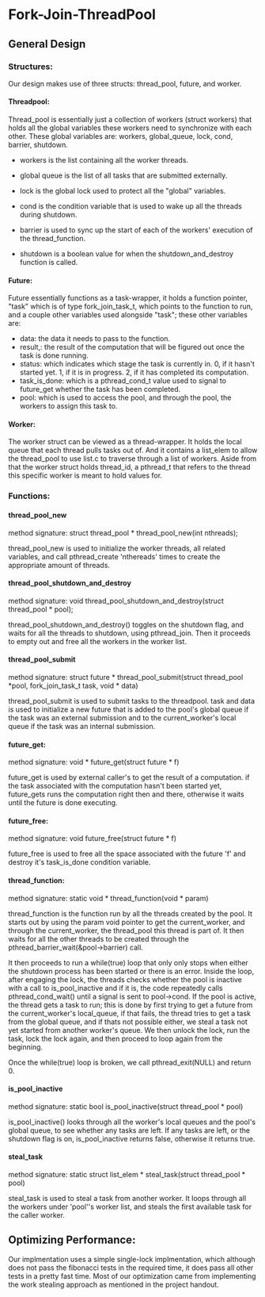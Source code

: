 # Fork-Join-ThreadPool

## General Design

### Structures:

Our design makes use of three structs: thread_pool, future, and worker.

#### Threadpool:

Thread_pool is essentially just a collection of workers (struct workers) that holds
all the global variables these workers need to synchronize with each other. These global variables
are: workers, global_queue, lock, cond, barrier, shutdown.

- workers is the list containing all the worker threads.

- global queue is the list of all tasks that are submitted externally.

- lock is the global lock used to protect all the "global" variables.
            
- cond is the condition variable that is used to wake up all the threads during shutdown.
            
- barrier is used to sync up the start of each of the workers' execution of the thread_function.
            
- shutdown is a boolean value for when the shutdown_and_destroy function is called.
        
#### Future:
Future essentially functions as a task-wrapper, it holds a function pointer, "task" 
    which is of type fork_join_task_t, which points to the function to run, and a couple other
    variables used alongside "task"; these other variables are:
- data: the data it needs to pass to the function.
- result,: the result of the computation that will be figured out once 
            the task is done running.
- status: which indicates which stage the task is currently in. 
                    0, if it hasn't started yet.
                    1, if it is in progress.
                    2, if it has completed its computation.
- task_is_done: which is a pthread_cond_t value used to signal to future_get
                    whether the task has been completed.
- pool: which is used to access the pool, and through the pool, the workers 
                    to assign this task to.
#### Worker: 

The worker struct can be viewed as a thread-wrapper. It holds the local queue that
each thread pulls tasks out of. And it contains a list_elem to allow the thread_pool 
to use list.c to traverse through a list of workers. Aside from that the worker struct 
holds thread_id, a pthread_t that refers to the thread this specific worker is meant to
hold values for.

### Functions:

#### thread_pool_new

method signature: struct thread_pool * thread_pool_new(int nthreads);

thread_pool_new is used to initialize the worker threads, all related
variables, and call pthread_create 'nthereads' times to create the appropriate 
amount of threads. 

#### thread_pool_shutdown_and_destroy
method signature: void thread_pool_shutdown_and_destroy(struct thread_pool * pool);

thread_pool_shutdown_and_destroy() toggles on the shutdown flag, and waits for all
the threads to shutdown, using pthread_join. Then it proceeds to empty out and free
all the workers in the worker list.
        
#### thread_pool_submit

method signature: struct future * thread_pool_submit(struct thread_pool *pool, 
                                            fork_join_task_t task, void * data)

thread_pool_submit is used to submit tasks to the threadpool. task and data is used to
initialize a new future that is added to the pool's global queue if the task was an external submission
and to the current_worker's local queue if the task was an internal submission.

#### future_get:

 method signature: void * future_get(struct future * f)

future_get is used by external caller's to get the result of a computation.
if the task associated with the computation hasn't been started yet, future_gets runs the
computation right then and there, otherwise it waits until the future is done executing.

#### future_free:

method signature: void future_free(struct future * f)

future_free is used to free all the space associated with the
future 'f' and destroy it's task_is_done condition variable.

#### thread_function:

method signature: static void * thread_function(void * param)

thread_function is the function run by all the threads created by the pool.
It starts out by using the param void pointer to get the current_worker, and through
the current_worker, the thread_pool this thread is part of. It then waits for all the other
threads to be created through the pthread_barrier_wait(&pool->barrier) call.

It then proceeds to run a while(true) loop that only only stops when either the shutdown process
            has been started or there is an error. Inside the loop, after engaging the lock, the threads checks 
            whether the pool is inactive with a call to is_pool_inactive and if it is, the code repeatedly calls
            pthread_cond_wait() until a signal is sent to pool->cond. If the pool is active, the thread gets a task
            to run; this is done by first trying to get a future from the current_worker's local_queue, if that
            fails, the thread tries to get a task from the global queue, and if thats not possible either, we steal a task
            not yet started from another worker's queue. We then unlock the lock, run the task, lock the lock again, and then 
            proceed to loop again from the beginning. 

Once the while(true) loop is broken, we call pthread_exit(NULL) and return 0.

#### is_pool_inactive

method signature: static bool is_pool_inactive(struct thread_pool * pool)

is_pool_inactive() looks through all the worker's local queues and the pool's global queue, to see whether any tasks
            are left. If any tasks are left, or the shutdown flag is on, is_pool_inactive returns false, otherwise 
            it returns true. 
#### steal_task

method signature: static struct list_elem * steal_task(struct thread_pool * pool)

steal_task is used to steal a task from another worker. It loops through
            all the workers under 'pool''s worker list, and steals the first available task for the caller worker.
    

## Optimizing Performance:

Our implmentation uses a simple single-lock implmentation, which although does not pass the fibonacci tests
    in the required time, it does pass all other tests in a pretty fast time. Most of our optimization came from implementing the 
    work stealing approach as mentioned in the project handout. 
